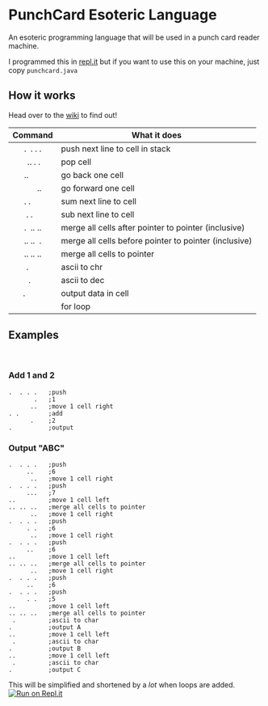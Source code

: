 # PunchCard Esoteric Language
An esoteric programming language that will be used in a punch card reader machine.

I programmed this in [repl.it](https://repl.it) but if you want to use this on your machine, just copy `punchcard.java`

## How it works

Head over to the [wiki](https://github.com/Supercolbat/PunchCard-EsoLang/wiki) to find out!


| Command     | What it does           |
| :-: | --- |
|.&nbsp;&nbsp;.&nbsp;.&nbsp;.| push next line to cell in stack|
|&nbsp;&nbsp;..&nbsp;.&nbsp;.&nbsp;| pop cell |
|..&nbsp;&nbsp;&nbsp;&nbsp;&nbsp;&nbsp;| go back one cell |
|&nbsp;&nbsp;&nbsp;&nbsp;&nbsp;&nbsp;..| go forward one cell |
|.&nbsp;.&nbsp;&nbsp;&nbsp;&nbsp;&nbsp;| sum next line to cell |
|&nbsp;.&nbsp;.&nbsp;&nbsp;&nbsp;&nbsp;| sub next line to cell |
|.&nbsp;&nbsp;..&nbsp;..| merge all cells after pointer to pointer (inclusive)|
|..&nbsp;..&nbsp;&nbsp;.| merge all cells before pointer to pointer (inclusive)|
|..&nbsp;..&nbsp;..| merge all cells to pointer|
|&nbsp;.&nbsp;&nbsp;&nbsp;&nbsp;&nbsp;&nbsp;| ascii to chr |
|&nbsp;&nbsp;.&nbsp;&nbsp;&nbsp;&nbsp;&nbsp;| ascii to dec |
|.&nbsp;&nbsp;&nbsp;&nbsp;&nbsp;&nbsp;&nbsp;&nbsp;| output data in cell |
|| for loop|

## Examples
&nbsp;
### Add 1 and 2
    .  . . .   ;push
           .   ;1
          ..   ;move 1 cell right
    . .        ;add
          .    ;2
    .          ;output
### Output "ABC"
    .  . . .   ;push
         ..    ;6
          ..   ;move 1 cell right
    .  . . .   ;push
         ...   ;7
    ..         ;move 1 cell left
    .. .. ..   ;merge all cells to pointer
          ..   ;move 1 cell right
    .  . . .   ;push
         . .   ;6
          ..   ;move 1 cell right
    .  . . .   ;push
         ..    ;6
    ..         ;move 1 cell left
    .. .. ..   ;merge all cells to pointer
          ..   ;move 1 cell right
    .  . . .   ;push
         ..    ;6
    .  . . .   ;push
         . .   ;5
    ..         ;move 1 cell left
    .. .. ..   ;merge all cells to pointer
     .         ;ascii to char
    .          ;output A
    ..         ;move 1 cell left
     .         ;ascii to char
    .          ;output B
    ..         ;move 1 cell left
     .         ;ascii to char
    .          ;output C
This will be simplified and shortened by a *lot* when loops are added.
[![Run on Repl.it](https://repl.it/badge/github/Supercolbat/PunchCard-PL)](https://repl.it/github/Supercolbat/PunchCard-PL)
